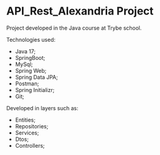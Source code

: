 # API_Rest_Alexandria Project

Project developed in the Java course at Trybe school.

Technologies used:

* Java 17;
* SpringBoot;
* MySql;
* Spring Web;
* Spring Data JPA;
* Postman;
* Spring Initializr;
* Git;

Developed in layers such as:

* Entities;
* Repositories;
* Services;
* Dtos;
* Controllers;





